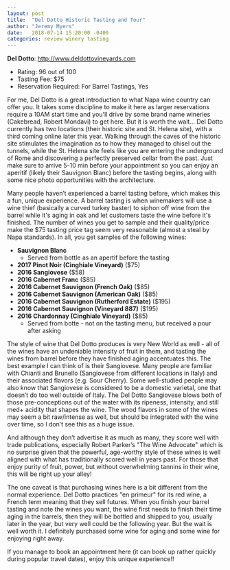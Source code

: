 ```yaml
---
layout: post
title:  "Del Dotto Historic Tasting and Tour"
author: "Jeremy Myers"
date:   2018-07-14 15:20:00 -0400
categories: review winery tasting
---
```

**Del Dotto**: <http://www.deldottovineyards.com>
* Rating: 96 out of 100
* Tasting Fee: $75
* Reservation Required: For Barrel Tastings, Yes

For me, Del Dotto is a great introduction to what Napa wine country can offer you.  It takes some discipline to make it here as larger reservations require a 10AM start time and you'll drive by some brand name wineries (Cakebread, Robert Mondavi) to get here.  But it is worth the wait...  Del Dotto currently has two locations (their historic site and St. Helena site), with a third coming online later this year.  Walking through the caves of the historic site stimulates the imagination as to how they managed to chisel out the tunnels, while the St. Helena site feels like you are entering the underground of Rome and discovering a perfectly preserved cellar from the past.  Just make sure to arrive 5-10 min before your appointment so you can enjoy an aperitif (likely their Sauvignon Blanc) before the tasting begins, along with some nice photo opportunities with the architecture.

Many people haven’t experienced a barrel tasting before, which makes this a fun, unique experience.  A barrel tasting is when winemakers will use a wine thief (basically a curved turkey baster) to siphon off wine from the barrel while it's aging in oak and let customers taste the wine before it's finished.  The number of wines you get to sample and their quality/price make the $75 tasting price tag seem very reasonable (almost a steal by Napa standards).  In all, you get samples of the following wines:

* **Sauvignon Blanc**
  * Served from bottle as an apertif before the tasting
* **2017 Pinot Noir (Cinghiale Vineyard)** ($75)
* **2016 Sangiovese** ($58)
* **2016 Cabernet Franc** ($85)
* **2016 Cabernet Sauvignon (French Oak)** ($85)
* **2016 Cabernet Sauvignon (American Oak)** ($85)
* **2016 Cabernet Sauvignon (Rutherford Estate)** ($195)
* **2016 Cabernet Sauvignon (Vineyard 887)** ($195)
* **2016 Chardonnay (Cinghiale Vineyard)** ($85)
  * Served from botte - not on the tasting menu, but received a pour after asking

The style of wine that Del Dotto produces is very New World as well - all of the wines have an undeniable intensity of fruit in them, and tasting the wines from barrel before they have finished aging accentuates this.  The best example I can think of is their Sangiovese.  Many people are familiar with Chianti and Brunello (Sangiovese from different locations in Italy) and their associated flavors (e.g. Sour Cherry).  Some well-studied people may also know that Sangiovese is considered to be a domestic varietal, one that doesn’t do too well outside of Italy.  The Del Dotto Sangiovese blows both of those pre-conceptions out of the water with its ripeness, intensity, and still med+ acidity that shapes the wine.  The wood flavors in some of the wines may seem a bit raw/intense as well, but should be integrated with the wine over time, so I don’t see this as a huge issue.

And although they don’t advertise it as much as many, they score well with trade publications, especially Robert Parker’s "The Wine Advocate" which is no surprise given that the powerful, age-worthy style of these wines is well aligned with what has traditionally scored well in years past.  For those that enjoy purity of fruit, power, but without overwhelming tannins in their wine, this will be right up your alley!

The one caveat is that purchasing wines here is a bit different from the normal experience.  Del Dotto practices "en primeur" for its red wine, a French term meaning that they sell futures.  When you finish your barrel tasting and note the wines you want, the wine first needs to finish their time aging in the barrels, then they will be bottled and shipped to you, usually later in the year, but very well could be the following year.  But the wait is well worth it.  I definitely purchased some wine for aging and some wine for enjoying right away.

If you manage to book an appointment here (it can book up rather quickly during popular travel dates), enjoy this unique experience!!
